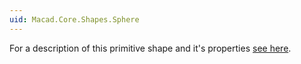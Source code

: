 ```yaml
---
uid: Macad.Core.Shapes.Sphere
---
```

For a description of this primitive shape and it's properties [see here](xref:eecb316b-a4da-441b-b9a6-3fadf9275889).